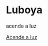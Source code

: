 # Luboya
 acende a luz 

 
<a href="https://jobcabomiguel.github.io/Luboya/fundo_maravilha.html"> Acende a luz </a>